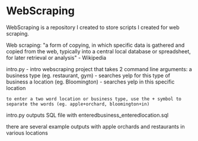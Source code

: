 # WebScraping

WebScraping is a repository I created to store scripts I created for web scraping.

Web scraping: "a form of copying, in which specific data is gathered and copied from the web, typically into a central local database or spreadsheet, for later retrieval or analysis" - Wikipedia

intro.py - intro webscraping project that takes 2 command line arguments: 
a business type (eg. restaurant, gym) - searches yelp for this type of business
a location (eg. Bloomington) - searches yelp in this specific location

    to enter a two word location or business type, use the + symbol to separate the words (eg. apple+orchard, bloomington+in)

intro.py outputs SQL file with enteredbusiness_enteredlocation.sql

there are several example outputs with apple orchards and restaurants in various locations